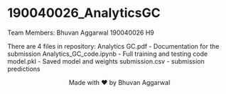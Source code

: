 # 190040026_AnalyticsGC

Team Members: Bhuvan Aggarwal 190040026 H9

There are 4 files in repository:
Analytics GC.pdf - Documentation for the submission
Analytics_GC_code.ipynb  - Full training and testing code 
model.pkl - Saved model and weights
submission.csv - submission predictions

<center><p> Made with ❤️ by Bhuvan Aggarwal </p></center>
